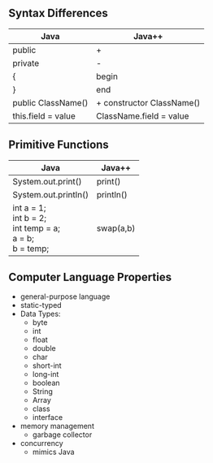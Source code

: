 ## Syntax Differences

| Java      | Java++      |
| ------------- | ------------- |
| public | + |
| private | - |
| { | begin |
| } | end |
| public ClassName() | + constructor ClassName() |
| this.field = value | ClassName.field = value |

## Primitive Functions

| Java | Java++ |
| --- | --- |
| System.out.print() | print() |
| System.out.println() | println() |
| int a = 1;<br> int b = 2;<br> int temp = a;<br> a = b;<br> b = temp;| swap(a,b) |


## Computer Language Properties

- general-purpose language
- static-typed
- Data Types:
  - byte
  - int
  - float
  - double
  - char
  - short-int
  - long-int
  - boolean
  - String
  - Array
  - class
  - interface
- memory management
  - garbage collector
- concurrency
  - mimics Java

